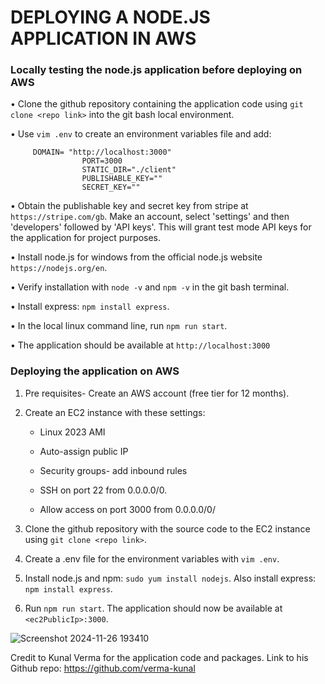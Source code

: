 # DEPLOYING A NODE.JS APPLICATION IN AWS

 
 ### Locally testing the node.js application before deploying on AWS

   •  Clone the github repository containing the application code using `git clone <repo link>` into the git bash local 
   environment.


   •  Use `vim .env` to create an environment variables file and add:
```
     DOMAIN= "http://localhost:3000"
                PORT=3000
                STATIC_DIR="./client"
                PUBLISHABLE_KEY=""
                SECRET_KEY=""
```

   • Obtain the publishable key and secret key from stripe at `https://stripe.com/gb`. Make an account, select 'settings'         and then 'developers' followed by 'API keys'. This will grant test mode API keys for the application for project 
       purposes.

   • Install node.js for windows from the official node.js website `https://nodejs.org/en`. 
   
   • Verify installation with `node -v` and `npm -v` in the git bash terminal.
   
   • Install express: `npm install express`.
   
   • In the local linux command line, run `npm run start`.
   

   • The application should be available at `http://localhost:3000` 
   
### Deploying the application on AWS
1. Pre requisites- Create an AWS account (free tier for 12 months).
2. Create an EC2 instance with these settings:
   - Linux 2023 AMI
   - Auto-assign public IP
   - Security groups- add inbound rules
     
   - SSH on port 22 from 0.0.0.0/0.

   - Allow access on port 3000 from 0.0.0.0/0/

3. Clone the github repository with the source code to the EC2 instance using `git clone <repo link>`.
4. Create a .env file for the environment variables with `vim .env`.
5. Install node.js and npm: `sudo yum install nodejs`. Also install express: `npm install express`.
6. Run `npm run start`. The application should now be available at `<ec2PublicIp>:3000`.

![Screenshot 2024-11-26 193410](https://github.com/user-attachments/assets/b7282aef-5893-416f-844a-f8f09785a06a)


Credit to Kunal Verma for the application code and packages. Link to his Github repo: https://github.com/verma-kunal
